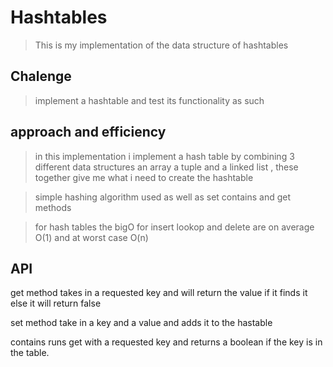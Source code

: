 # Hashtables
> This is my implementation of the data structure of hashtables

## Chalenge
> implement a hashtable and test its functionality as such

## approach and efficiency
> in this implementation i implement a hash table by combining 3 different data structures an array a tuple and a linked list , these together give me what i need to create the hashtable

> simple hashing algorithm used as well as  set contains and get methods 

> for hash tables the bigO for insert lookop and delete are on average O(1) and at worst case O(n)

## API
get method takes in a requested key and will return the value if it finds it else it will return false

set method take in a key and a value and adds it to the hastable

contains runs get with a requested key and returns a boolean if the key is in the table.